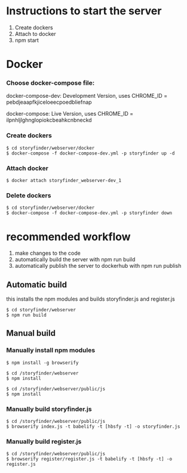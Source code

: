 # Instructions to start the server

1. Create dockers
2. Attach to docker
4. npm start

# Docker

### Choose docker-compose file:
docker-compose-dev: Development Version, uses CHROME_ID = pebdjeaapfkjiceloeecpoedbliefnap

docker-compose: Live Version, uses CHROME_ID = ilpnhljlghnglopiokcbeahkcnbneckd

### Create dockers

```
$ cd storyfinder/webserver/docker
$ docker-compose -f docker-compose-dev.yml -p storyfinder up -d
```

### Attach docker

```
$ docker attach storyfinder_webserver-dev_1
```

### Delete dockers

```
$ cd storyfinder/webserver/docker
$ docker-compose -f docker-compose-dev.yml -p storyfinder down
```

# recommended workflow

1. make changes to the code
2. automatically build the server with npm run build
3. automatically publish the server to dockerhub with npm run publish

## Automatic build
this installs the npm modules and builds storyfinder.js and register.js

```
$ cd storyfinder/webserver
$ npm run build
```

## Manual build

### Manually install npm modules

```
$ npm install -g browserify

$ cd /storyfinder/webserver
$ npm install

$ cd /storyfinder/webserver/public/js
$ npm install
```

### Manually build storyfinder.js

```
$ cd /storyfinder/webserver/public/js
$ browserify index.js -t babelify -t [hbsfy -t] -o storyfinder.js
```

### Manually build register.js

```
$ cd /storyfinder/webserver/public/js
$ browserify register/register.js -t babelify -t [hbsfy -t] -o register.js
```
